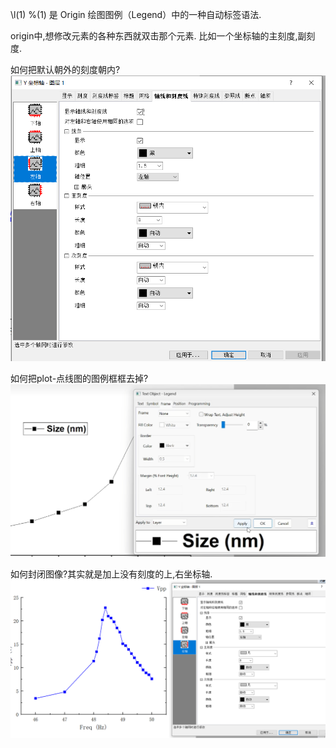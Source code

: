 




\l(1) %(1) 是 Origin 绘图图例（Legend）中的一种自动标签语法.


origin中,想修改元素的各种东西就双击那个元素. 比如一个坐标轴的主刻度,副刻度.

如何把默认朝外的刻度朝内?
![alt text](image.png)



如何把plot-点线图的图例框框去掉?
![alt text](image-1.png)



如何封闭图像?其实就是加上没有刻度的上,右坐标轴.
![alt text](image-2.png)



